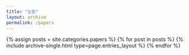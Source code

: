 ```yaml
---
title: "논문"
layout: archive
permalink: /papers
---
```



{% assign posts = site.categories.papers %}
{% for post in posts %} {% include archive-single.html type=page.entries_layout %} {% endfor %}